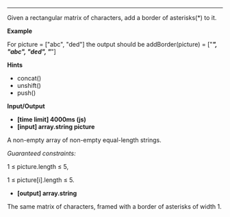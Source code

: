 ---
Given a rectangular matrix of characters, add a border of asterisks(*) to it.

**Example**

For picture = ["abc",
           "ded"]
the output should be
 addBorder(picture) = ["*****",
                      "*abc*",
                      "*ded*",
                      "*****"]

**Hints**
-   concat()
-   unshift()
-   push()

**Input/Output**
- **[time limit] 4000ms (js)**
- **[input] array.string picture**

A non-empty array of non-empty equal-length strings.

*Guaranteed constraints:*

1 ≤ picture.length ≤ 5,

1 ≤ picture[i].length ≤ 5.

- **[output] array.string**

The same matrix of characters, framed with a border of asterisks of width 1.
